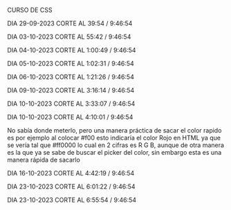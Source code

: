 CURSO DE CSS

DIA 29-09-2023 CORTE AL 39:54 / 9:46:54

DIA 03-10-2023 CORTE AL 55:42 / 9:46:54

DIA 04-10-2023 CORTE AL 1:00:49 / 9:46:54

DIA 05-10-2023 CORTE AL 1:02:31 / 9:46:54

DIA 06-10-2023 CORTE AL 1:21:26 / 9:46:54

DIA 09-10-2023 CORTE AL 3:16:14 / 9:46:54

DIA 10-10-2023 CORTE AL 3:33:07 / 9:46:54

DIA 10-10-2023 CORTE AL 4:10:01 / 9:46:54

No sabía donde meterlo, pero una manera práctica de sacar el color rapido es por ejemplo al colocar #f00 esto indicaría el color Rojo en HTML ya que se vería tal que #ff0000 lo cual en 2 cifras es R G B, aunque de otra manera es la que ya se sabe de buscar el picker del color, sin embargo esta es una manera rápida de sacarlo

DIA 16-10-2023 CORTE AL 4:42:19 / 9:46:54

DIA 23-10-2023 CORTE AL 6:01:22 / 9:46:54

DIA 23-10-2023 CORTE AL 6:55:54 / 9:46:54
